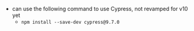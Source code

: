 - can use the following command to use Cypress, not revamped for v10 yet
  - `npm install --save-dev cypress@9.7.0`